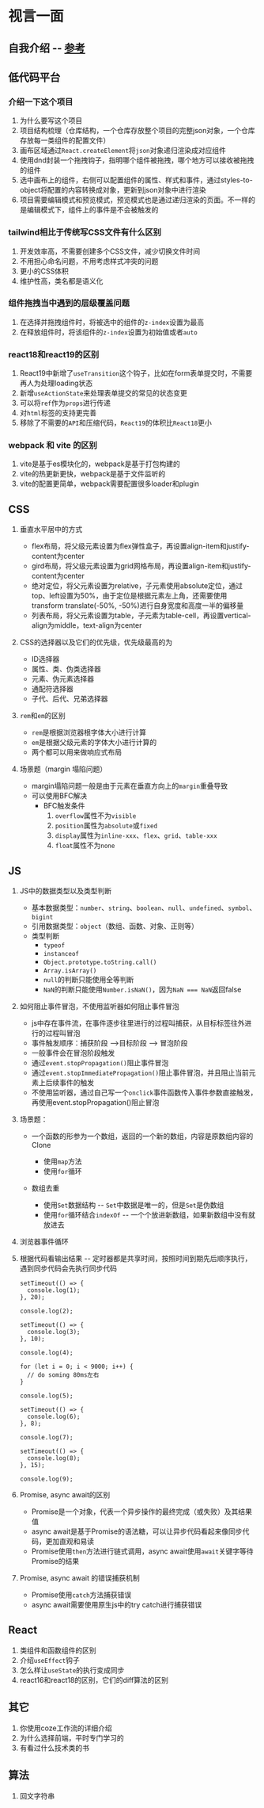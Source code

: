 # 视言一面

## 自我介绍 -- [参考](https://juejin.cn/post/7335337310547017768)

## 低代码平台

### 介绍一下这个项目

1. 为什么要写这个项目
2. 项目结构梳理（仓库结构，一个仓库存放整个项目的完整json对象，一个仓库存放每一类组件的配置文件）
3. 画布区域通过`React.createElement`将`json`对象递归渲染成对应组件
4. 使用dnd封装一个拖拽钩子，指明哪个组件被拖拽，哪个地方可以接收被拖拽的组件
5. 选中画布上的组件，右侧可以配置组件的属性、样式和事件，通过styles-to-object将配置的内容转换成对象，更新到json对象中进行渲染
6. 项目需要编辑模式和预览模式，预览模式也是通过递归渲染的页面。不一样的是编辑模式下，组件上的事件是不会被触发的

### tailwind相比于传统写CSS文件有什么区别

1. 开发效率高，不需要创建多个CSS文件，减少切换文件时间
2. 不用担心命名问题，不用考虑样式冲突的问题
3. 更小的CSS体积
4. 维护性高，类名都是语义化

### 组件拖拽当中遇到的层级覆盖问题

1. 在选择并拖拽组件时，将被选中的组件的`z-index`设置为最高
2. 在释放组件时，将该组件的`z-index`设置为初始值或者`auto`

### react18和react19的区别

1. React19中新增了`useTransition`这个钩子，比如在form表单提交时，不需要再人为处理loading状态
2. 新增`useActionState`来处理表单提交的常见的状态变更
3. 可以将`ref`作为`props`进行传递
4. 对`html`标签的支持更完善
5. 移除了不需要的`API`和压缩代码，`React19`的体积比`React18`更小

### webpack 和 vite 的区别

1. vite是基于es模块化的，webpack是基于打包构建的
2. vite的热更新更快，webpack是基于文件监听的
3. vite的配置更简单，webpack需要配置很多loader和plugin

## CSS

1. 垂直水平居中的方式

    - flex布局，将父级元素设置为flex弹性盒子，再设置align-item和justify-content为center
    - gird布局，将父级元素设置为grid网格布局，再设置align-item和justify-content为center
    - 绝对定位，将父元素设置为relative，子元素使用absolute定位，通过top、left设置为50%，由于定位是根据元素左上角，还需要使用transform
      translate(-50%, -50%)进行自身宽度和高度一半的偏移量
    - 列表布局，将父元素设置为table，子元素为table-cell，再设置vertical-align为middle，text-align为center

2. CSS的选择器以及它们的优先级，优先级最高的为

    - ID选择器
    - 属性、类、伪类选择器
    - 元素、伪元素选择器
    - 通配符选择器
    - 子代、后代、兄弟选择器

3. `rem`和`em`的区别

    - `rem`是根据浏览器根字体大小进行计算
    - `em`是根据父级元素的字体大小进行计算的
    - 两个都可以用来做响应式布局

4. 场景题（margin 塌陷问题）

    - margin塌陷问题一般是由于元素在垂直方向上的`margin`重叠导致
    - 可以使用BFC解决
        - BFC触发条件
            1. `overflow`属性不为`visible`
            2. `position`属性为`absolute`或`fixed`
            3. `display`属性为`inline-xxx`、`flex`、`grid`、`table-xxx`
            4. `float`属性不为`none`

## JS

1. JS中的数据类型以及类型判断

    - 基本数据类型：`number`、`string`、`boolean`、`null`、`undefined`、`symbol`、`bigint`
    - 引用数据类型：`object`（数组、函数、对象、正则等）
    - 类型判断
        - `typeof`
        - `instanceof`
        - `Object.prototype.toString.call()`
        - `Array.isArray()`
        - `null`的判断只能使用全等判断
        - `NaN`的判断只能使用`Number.isNaN()`，因为`NaN === NaN`返回false

2. 如何阻止事件冒泡，不使用监听器如何阻止事件冒泡

    - js中存在事件流，在事件逐步往里进行的过程叫捕获，从目标标签往外进行的过程叫冒泡
    - 事件触发顺序：捕获阶段 -->目标阶段 --> 冒泡阶段
    - 一般事件会在冒泡阶段触发
    - 通过`event.stopPropagation()`阻止事件冒泡
    - 通过`event.stopImmediatePropagation()`阻止事件冒泡，并且阻止当前元素上后续事件的触发
    - 不使用监听器，通过自己写一个`onclick`事件函数传入事件参数直接触发，再使用event.stopPropagation()阻止冒泡

3. 场景题：

    - 一个函数的形参为一个数组，返回的一个新的数组，内容是原数组内容的Clone

        - 使用`map`方法
        - 使用`for`循环

    - 数组去重
   
        - 使用`Set`数据结构 -- `Set`中数据是唯一的，但是`Set`是伪数组
        - 使用`for`循环结合`indexOf` -- 一个个放进新数组，如果新数组中没有就放进去

4. 浏览器事件循环

5. 根据代码看输出结果 -- 定时器都是共享时间，按照时间到期先后顺序执行，遇到同步代码会先执行同步代码

   ```JS 
   setTimeout(() => {
     console.log(1);
   }, 20);
   
   console.log(2);
   
   setTimeout(() => {
     console.log(3);
   }, 10);
   
   console.log(4);
   
   for (let i = 0; i < 9000; i++) {
     // do soming 80ms左右
   }
   
   console.log(5);
   
   setTimeout(() => {
     console.log(6);
   }, 8);
   
   console.log(7);
   
   setTimeout(() => {
     console.log(8);
   }, 15);
   
   console.log(9);
   ```

6. Promise, async await的区别

    - Promise是一个对象，代表一个异步操作的最终完成（或失败）及其结果值
    - async await是基于Promise的语法糖，可以让异步代码看起来像同步代码，更加直观和易读
    - Promise使用`then`方法进行链式调用，async await使用`await`关键字等待Promise的结果

7. Promise, async await 的错误捕获机制

    - Promise使用`catch`方法捕获错误
    - async await需要使用原生js中的try catch进行捕获错误

## React

1. 类组件和函数组件的区别
2. 介绍`useEffect`钩子
3. 怎么样让`useState`的执行变成同步
4. react16和react18的区别，它们的diff算法的区别

## 其它

1. 你使用coze工作流的详细介绍
2. 为什么选择前端，平时专门学习的
3. 有看过什么技术类的书

## 算法

1. 回文字符串